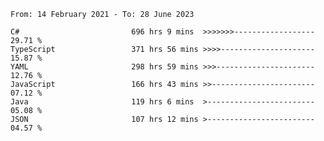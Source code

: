 <!-- [![Top Langs](https://github-readme-stats.vercel.app/api/top-langs/?username=thititongumpun&layout=compact&langs_count=7&theme=prussian)](https://github.com/thititongumpun)
[![Anurag's GitHub stats](https://github-readme-stats.vercel.app/api?username=thititongumpun&hide=stars&show_icons=true&theme=prussian)](https://github.com/thititongumpun) -->

<!--START_SECTION:waka-->

```text
From: 14 February 2021 - To: 28 June 2023

C#                         696 hrs 9 mins  >>>>>>>------------------   29.71 %
TypeScript                 371 hrs 56 mins >>>>---------------------   15.87 %
YAML                       298 hrs 59 mins >>>----------------------   12.76 %
JavaScript                 166 hrs 43 mins >>-----------------------   07.12 %
Java                       119 hrs 6 mins  >------------------------   05.08 %
JSON                       107 hrs 12 mins >------------------------   04.57 %
```

<!--END_SECTION:waka-->
